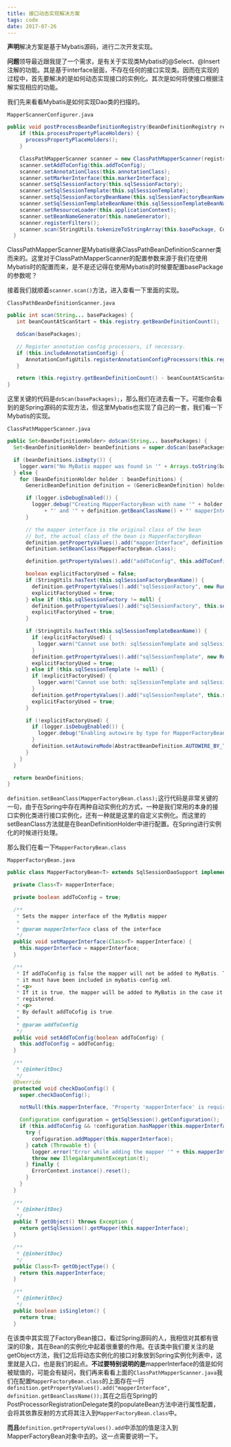 ```yaml
---
title: 接口动态实现解决方案
tags: code
date: 2017-07-26
---
```

**声明**解决方案是基于Mybatis源码，进行二次开发实现。

**问题**领导最近跟我提了一个需求，是有关于实现类Mybatis的@Select、@Insert注解的功能。其是基于interface层面，不存在任何的接口实现类。因而在实现的过程中，首先要解决的是如何动态实现接口的实例化。其次是如何将使接口根据注解实现相应的功能。

我们先来看看Mybatis是如何实现Dao类的扫描的。
<!--more-->
`MapperScannerConfigurer.java`

```java
public void postProcessBeanDefinitionRegistry(BeanDefinitionRegistry registry) throws BeansException {
    if (this.processPropertyPlaceHolders) {
      processPropertyPlaceHolders();
    }

    ClassPathMapperScanner scanner = new ClassPathMapperScanner(registry);
    scanner.setAddToConfig(this.addToConfig);
    scanner.setAnnotationClass(this.annotationClass);
    scanner.setMarkerInterface(this.markerInterface);
    scanner.setSqlSessionFactory(this.sqlSessionFactory);
    scanner.setSqlSessionTemplate(this.sqlSessionTemplate);
    scanner.setSqlSessionFactoryBeanName(this.sqlSessionFactoryBeanName);
    scanner.setSqlSessionTemplateBeanName(this.sqlSessionTemplateBeanName);
    scanner.setResourceLoader(this.applicationContext);
    scanner.setBeanNameGenerator(this.nameGenerator);
    scanner.registerFilters();
    scanner.scan(StringUtils.tokenizeToStringArray(this.basePackage, ConfigurableApplicationContext.CONFIG_LOCATION_DELIMITERS));
  }
```

ClassPathMapperScanner是Mybatis继承ClassPathBeanDefinitionScanner类而来的。这里对于ClassPathMapperScanner的配置参数来源于我们在使用Mybatis时的配置而来，是不是还记得在使用Mybatis的时候要配置basePackage的参数呢？

接着我们就顺着`scanner.scan()`方法，进入查看一下里面的实现。

`ClassPathBeanDefinitionScanner.java`

```java
public int scan(String... basePackages) {
   int beanCountAtScanStart = this.registry.getBeanDefinitionCount();

   doScan(basePackages);

   // Register annotation config processors, if necessary.
   if (this.includeAnnotationConfig) {
      AnnotationConfigUtils.registerAnnotationConfigProcessors(this.registry);
   }

   return (this.registry.getBeanDefinitionCount() - beanCountAtScanStart);
}
```

这里关键的代码是`doScan(basePackages);`，那么我们在进去看一下。可能你会看到的是Spring源码的实现方法，但这里Mybatis也实现了自己的一套，我们看一下Mybatis的实现。

`ClassPathMapperScanner.java`

```java
public Set<BeanDefinitionHolder> doScan(String... basePackages) {
  Set<BeanDefinitionHolder> beanDefinitions = super.doScan(basePackages);

  if (beanDefinitions.isEmpty()) {
    logger.warn("No MyBatis mapper was found in '" + Arrays.toString(basePackages) + "' package. Please check your configuration.");
  } else {
    for (BeanDefinitionHolder holder : beanDefinitions) {
      GenericBeanDefinition definition = (GenericBeanDefinition) holder.getBeanDefinition();

      if (logger.isDebugEnabled()) {
        logger.debug("Creating MapperFactoryBean with name '" + holder.getBeanName() 
            + "' and '" + definition.getBeanClassName() + "' mapperInterface");
      }

      // the mapper interface is the original class of the bean
      // but, the actual class of the bean is MapperFactoryBean
      definition.getPropertyValues().add("mapperInterface", definition.getBeanClassName());
      definition.setBeanClass(MapperFactoryBean.class);

      definition.getPropertyValues().add("addToConfig", this.addToConfig);

      boolean explicitFactoryUsed = false;
      if (StringUtils.hasText(this.sqlSessionFactoryBeanName)) {
        definition.getPropertyValues().add("sqlSessionFactory", new RuntimeBeanReference(this.sqlSessionFactoryBeanName));
        explicitFactoryUsed = true;
      } else if (this.sqlSessionFactory != null) {
        definition.getPropertyValues().add("sqlSessionFactory", this.sqlSessionFactory);
        explicitFactoryUsed = true;
      }

      if (StringUtils.hasText(this.sqlSessionTemplateBeanName)) {
        if (explicitFactoryUsed) {
          logger.warn("Cannot use both: sqlSessionTemplate and sqlSessionFactory together. sqlSessionFactory is ignored.");
        }
        definition.getPropertyValues().add("sqlSessionTemplate", new RuntimeBeanReference(this.sqlSessionTemplateBeanName));
        explicitFactoryUsed = true;
      } else if (this.sqlSessionTemplate != null) {
        if (explicitFactoryUsed) {
          logger.warn("Cannot use both: sqlSessionTemplate and sqlSessionFactory together. sqlSessionFactory is ignored.");
        }
        definition.getPropertyValues().add("sqlSessionTemplate", this.sqlSessionTemplate);
        explicitFactoryUsed = true;
      }

      if (!explicitFactoryUsed) {
        if (logger.isDebugEnabled()) {
          logger.debug("Enabling autowire by type for MapperFactoryBean with name '" + holder.getBeanName() + "'.");
        }
        definition.setAutowireMode(AbstractBeanDefinition.AUTOWIRE_BY_TYPE);
      }
    }
  }

  return beanDefinitions;
}
```

 `definition.setBeanClass(MapperFactoryBean.class);`这行代码是非常关键的一句，由于在Spring中存在两种自动实例化的方式，一种是我们常用的本身的接口实例化类进行接口实例化，还有一种就是这里的自定义实例化。而这里的setBeanClass方法就是在BeanDefinitionHolder中进行配置。在Spring进行实例化的时候进行处理。

那么我们在看一下`MapperFactoryBean.class`

`MapperFactoryBean.java`

```java
public class MapperFactoryBean<T> extends SqlSessionDaoSupport implements FactoryBean<T> {

  private Class<T> mapperInterface;

  private boolean addToConfig = true;

  /**
   * Sets the mapper interface of the MyBatis mapper
   *
   * @param mapperInterface class of the interface
   */
  public void setMapperInterface(Class<T> mapperInterface) {
    this.mapperInterface = mapperInterface;
  }

  /**
   * If addToConfig is false the mapper will not be added to MyBatis. This means
   * it must have been included in mybatis-config.xml.
   * <p>
   * If it is true, the mapper will be added to MyBatis in the case it is not already
   * registered.
   * <p>
   * By default addToCofig is true.
   *
   * @param addToConfig
   */
  public void setAddToConfig(boolean addToConfig) {
    this.addToConfig = addToConfig;
  }

  /**
   * {@inheritDoc}
   */
  @Override
  protected void checkDaoConfig() {
    super.checkDaoConfig();

    notNull(this.mapperInterface, "Property 'mapperInterface' is required");

    Configuration configuration = getSqlSession().getConfiguration();
    if (this.addToConfig && !configuration.hasMapper(this.mapperInterface)) {
      try {
        configuration.addMapper(this.mapperInterface);
      } catch (Throwable t) {
        logger.error("Error while adding the mapper '" + this.mapperInterface + "' to configuration.", t);
        throw new IllegalArgumentException(t);
      } finally {
        ErrorContext.instance().reset();
      }
    }
  }

  /**
   * {@inheritDoc}
   */
  public T getObject() throws Exception {
    return getSqlSession().getMapper(this.mapperInterface);
  }

  /**
   * {@inheritDoc}
   */
  public Class<T> getObjectType() {
    return this.mapperInterface;
  }

  /**
   * {@inheritDoc}
   */
  public boolean isSingleton() {
    return true;
  }
```

在该类中其实现了FactoryBean接口，看过Spring源码的人，我相信对其都有很深的印象，其在Bean的实例化中起着很重要的作用。在该类中我们要关注的是getObject方法，我们之后将动态实例化的接口对象放到Spring实例化列表中，这里就是入口，也是我们的起点。**不过要特别说明的是**mapperInterface的值是如何被赋值的，可能会有疑问，我们再来看看上面的`ClassPathMapperScanner.java`我们在配置`MapperFactoryBean.class`的上面存在一行 `definition.getPropertyValues().add("mapperInterface", definition.getBeanClassName());`其在之后在Spring的PostProcessorRegistrationDelegate类的populateBean方法中进行属性配置，会将其依靠反射的方式将其注入到`MapperFactoryBean.class`中。

**而且**`definition.getPropertyValues().add`中添加的值是注入到MapperFactoryBean对象中去的。这一点需要说明一下。
